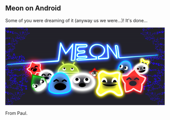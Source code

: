 ## Meon on Android

Some of you were dreaming of it (anyway us we were…)!
It's done...

<a href="http://googleplay.manbolo.com/b/meon"><img src="MeonBannerAndroidMarket_v2_1024x500.png" /></a>

From Paul.
